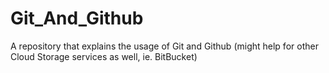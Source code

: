 # Git_And_Github
A repository that explains the usage of Git and Github (might help for other Cloud Storage services as well, ie. BitBucket)
